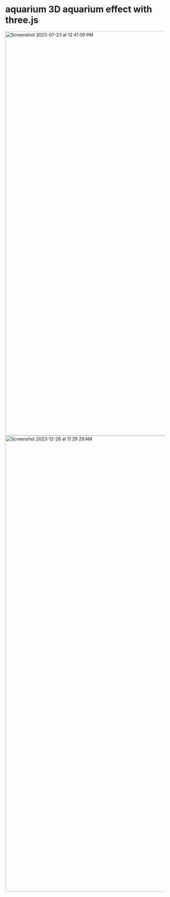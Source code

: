 # aquarium 3D aquarium effect with three.js 
<img width="1275" alt="Screenshot 2023-07-23 at 12 41 09 PM" src="https://github.com/sudo-self/aquarium/assets/119916323/08e955e8-5b67-4e76-9e41-ce2c56ed14e9">
<img width="1440" alt="Screenshot 2023-12-26 at 11 29 29 AM" src="https://github.com/sudo-self/aquarium/assets/119916323/ee01681a-6e33-47e2-b65c-2c27f2a03bc4">
